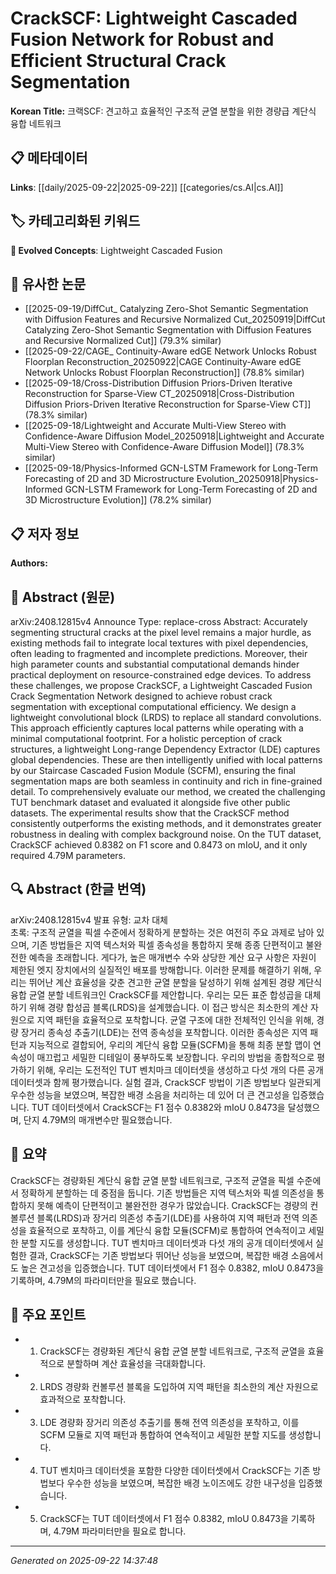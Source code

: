 # CrackSCF: Lightweight Cascaded Fusion Network for Robust and Efficient Structural Crack Segmentation

**Korean Title:** 크랙SCF: 견고하고 효율적인 구조적 균열 분할을 위한 경량급 계단식 융합 네트워크

## 📋 메타데이터

**Links**: [[daily/2025-09-22|2025-09-22]] [[categories/cs.AI|cs.AI]]

## 🏷️ 카테고리화된 키워드
**🚀 Evolved Concepts**: Lightweight Cascaded Fusion

## 🔗 유사한 논문
- [[2025-09-19/DiffCut_ Catalyzing Zero-Shot Semantic Segmentation with Diffusion Features and Recursive Normalized Cut_20250919|DiffCut Catalyzing Zero-Shot Semantic Segmentation with Diffusion Features and Recursive Normalized Cut]] (79.3% similar)
- [[2025-09-22/CAGE_ Continuity-Aware edGE Network Unlocks Robust Floorplan Reconstruction_20250922|CAGE Continuity-Aware edGE Network Unlocks Robust Floorplan Reconstruction]] (78.8% similar)
- [[2025-09-18/Cross-Distribution Diffusion Priors-Driven Iterative Reconstruction for Sparse-View CT_20250918|Cross-Distribution Diffusion Priors-Driven Iterative Reconstruction for Sparse-View CT]] (78.3% similar)
- [[2025-09-18/Lightweight and Accurate Multi-View Stereo with Confidence-Aware Diffusion Model_20250918|Lightweight and Accurate Multi-View Stereo with Confidence-Aware Diffusion Model]] (78.3% similar)
- [[2025-09-18/Physics-Informed GCN-LSTM Framework for Long-Term Forecasting of 2D and 3D Microstructure Evolution_20250918|Physics-Informed GCN-LSTM Framework for Long-Term Forecasting of 2D and 3D Microstructure Evolution]] (78.2% similar)

## 📋 저자 정보

**Authors:** 

## 📄 Abstract (원문)

arXiv:2408.12815v4 Announce Type: replace-cross 
Abstract: Accurately segmenting structural cracks at the pixel level remains a major hurdle, as existing methods fail to integrate local textures with pixel dependencies, often leading to fragmented and incomplete predictions. Moreover, their high parameter counts and substantial computational demands hinder practical deployment on resource-constrained edge devices. To address these challenges, we propose CrackSCF, a Lightweight Cascaded Fusion Crack Segmentation Network designed to achieve robust crack segmentation with exceptional computational efficiency. We design a lightweight convolutional block (LRDS) to replace all standard convolutions. This approach efficiently captures local patterns while operating with a minimal computational footprint. For a holistic perception of crack structures, a lightweight Long-range Dependency Extractor (LDE) captures global dependencies. These are then intelligently unified with local patterns by our Staircase Cascaded Fusion Module (SCFM), ensuring the final segmentation maps are both seamless in continuity and rich in fine-grained detail. To comprehensively evaluate our method, we created the challenging TUT benchmark dataset and evaluated it alongside five other public datasets. The experimental results show that the CrackSCF method consistently outperforms the existing methods, and it demonstrates greater robustness in dealing with complex background noise. On the TUT dataset, CrackSCF achieved 0.8382 on F1 score and 0.8473 on mIoU, and it only required 4.79M parameters.

## 🔍 Abstract (한글 번역)

arXiv:2408.12815v4 발표 유형: 교차 대체  
초록: 구조적 균열을 픽셀 수준에서 정확하게 분할하는 것은 여전히 주요 과제로 남아 있으며, 기존 방법들은 지역 텍스처와 픽셀 종속성을 통합하지 못해 종종 단편적이고 불완전한 예측을 초래합니다. 게다가, 높은 매개변수 수와 상당한 계산 요구 사항은 자원이 제한된 엣지 장치에서의 실질적인 배포를 방해합니다. 이러한 문제를 해결하기 위해, 우리는 뛰어난 계산 효율성을 갖춘 견고한 균열 분할을 달성하기 위해 설계된 경량 계단식 융합 균열 분할 네트워크인 CrackSCF를 제안합니다. 우리는 모든 표준 합성곱을 대체하기 위해 경량 합성곱 블록(LRDS)을 설계했습니다. 이 접근 방식은 최소한의 계산 자원으로 지역 패턴을 효율적으로 포착합니다. 균열 구조에 대한 전체적인 인식을 위해, 경량 장거리 종속성 추출기(LDE)는 전역 종속성을 포착합니다. 이러한 종속성은 지역 패턴과 지능적으로 결합되어, 우리의 계단식 융합 모듈(SCFM)을 통해 최종 분할 맵이 연속성이 매끄럽고 세밀한 디테일이 풍부하도록 보장합니다. 우리의 방법을 종합적으로 평가하기 위해, 우리는 도전적인 TUT 벤치마크 데이터셋을 생성하고 다섯 개의 다른 공개 데이터셋과 함께 평가했습니다. 실험 결과, CrackSCF 방법이 기존 방법보다 일관되게 우수한 성능을 보였으며, 복잡한 배경 소음을 처리하는 데 있어 더 큰 견고성을 입증했습니다. TUT 데이터셋에서 CrackSCF는 F1 점수 0.8382와 mIoU 0.8473을 달성했으며, 단지 4.79M의 매개변수만 필요했습니다.

## 📝 요약

CrackSCF는 경량화된 계단식 융합 균열 분할 네트워크로, 구조적 균열을 픽셀 수준에서 정확하게 분할하는 데 중점을 둡니다. 기존 방법들은 지역 텍스처와 픽셀 의존성을 통합하지 못해 예측이 단편적이고 불완전한 경우가 많았습니다. CrackSCF는 경량의 컨볼루션 블록(LRDS)과 장거리 의존성 추출기(LDE)를 사용하여 지역 패턴과 전역 의존성을 효율적으로 포착하고, 이를 계단식 융합 모듈(SCFM)로 통합하여 연속적이고 세밀한 분할 지도를 생성합니다. TUT 벤치마크 데이터셋과 다섯 개의 공개 데이터셋에서 실험한 결과, CrackSCF는 기존 방법보다 뛰어난 성능을 보였으며, 복잡한 배경 소음에서도 높은 견고성을 입증했습니다. TUT 데이터셋에서 F1 점수 0.8382, mIoU 0.8473을 기록하며, 4.79M의 파라미터만을 필요로 했습니다.

## 🎯 주요 포인트

- 1. CrackSCF는 경량화된 계단식 융합 균열 분할 네트워크로, 구조적 균열을 효율적으로 분할하며 계산 효율성을 극대화합니다.

- 2. LRDS 경량화 컨볼루션 블록을 도입하여 지역 패턴을 최소한의 계산 자원으로 효과적으로 포착합니다.

- 3. LDE 경량화 장거리 의존성 추출기를 통해 전역 의존성을 포착하고, 이를 SCFM 모듈로 지역 패턴과 통합하여 연속적이고 세밀한 분할 지도를 생성합니다.

- 4. TUT 벤치마크 데이터셋을 포함한 다양한 데이터셋에서 CrackSCF는 기존 방법보다 우수한 성능을 보였으며, 복잡한 배경 노이즈에도 강한 내구성을 입증했습니다.

- 5. CrackSCF는 TUT 데이터셋에서 F1 점수 0.8382, mIoU 0.8473을 기록하며, 4.79M 파라미터만을 필요로 합니다.

---

*Generated on 2025-09-22 14:37:48*